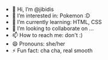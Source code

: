 - 👋 Hi, I’m @jibidis
- 👀 I’m interested in: Pokemon :D
- 🌱 I’m currently learning: HTML, CSS
- 💞️ I’m looking to collaborate on ...
- 📫 How to reach me: don't :)
- 😄 Pronouns: she/her
- ⚡ Fun fact: cha cha, real smooth

<!---
jibidis/jibidis is a ✨ special ✨ repository because its `README.md` (this file) appears on your GitHub profile.
You can click the Preview link to take a look at your changes.
--->
